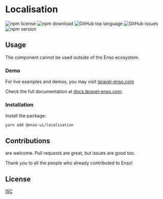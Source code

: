 # Localisation

![npm license](https://img.shields.io/npm/l/@enso-ui/localisation.svg) 
![npm download](https://img.shields.io/npm/dm/@enso-ui/localisation.svg) 
![GitHub top language](https://img.shields.io/github/languages/top/enso-ui/localisation.svg) 
![GitHub issues](https://img.shields.io/github/issues/enso-ui/localisation.svg) 
![npm version](https://img.shields.io/npm/v/@enso-ui/localisation.svg) 

## Usage
The component cannot be used outside of the Enso ecosystem.

### Demo

For live examples and demos, you may visit [laravel-enso.com](https://www.laravel-enso.com)

Check the full documentation at  [docs.laravel-enso.com](https://docs.laravel-enso.com).

### Installation

Install the package:
```
yarn add @enso-ui/localisation
```

## Contributions

are welcome. Pull requests are great, but issues are good too.

Thank you to all the people who already contributed to Enso!

## License

[ISC](https://opensource.org/licenses/ISC)
